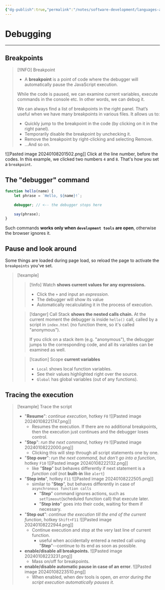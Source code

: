 ```yaml
---
{"dg-publish":true,"permalink":"/notes/software-development/languages-and-frameworks/web-development/front-end/javascript-vanilla/02-code-quality/01-debugging-in-browser/","tags":["programming","webdevelopment","frontend","JavaScript"],"created":"2025-07-13T15:24:55.724+08:00"}
---
```


# Debugging

--- 

## Breakpoints

>[!INFO] Breakpoint
> - A __breakpoint__ is a point of code where the debugger will automatically pause the JavaScript execution.
> 
> While the code is paused, we can examine current variables, execute commands in the console etc. In other words, we can debug it.
> 
> We can always find a list of breakpoints in the right panel. That’s useful when we have many breakpoints in various files. It allows us to:
> - Quickly jump to the breakpoint in the code (by clicking on it in the right panel).
> - Temporarily disable the breakpoint by unchecking it.
> - Remove the breakpoint by right-clicking and selecting Remove.
> - …And so on.


![[Pasted image 20240108201502.png]]
Click at the line number, before the codes.
In this example,  we clicked two numbers `4` and `8`.
That's how you set a `breakpoint`.

## The "debugger" command

```javascript
function hello(name) {
	let phrase = `Hello, ${name}!`;
	
	debugger; // <-- the debugger stops here
	
	say(phrase);
}
```

Such commands __works only when `development tools` are open__, otherwise the browser ignores it.

## Pause and look around
Some things are loaded during page load, so reload the page to activate the `breakpoints` you've set.

>[!example]
>>[!info] Watch
>> __shows current values for any expressions.__
>> - Click the `+` and input an _expression_.
>> - The debugger will show its value
>> - Automatically recalculating it in the process of execution.
>
>
>>[!danger] Call Stack
>>__shows the nested calls chain.__
>> At the current moment the debugger is inside `hello()` call, called by a script in `index.html` (no function there, so it's called "anonymous").
>> 
>> If you click on a stack item (e.g. "anonymous"), the debugger jumps to the corresponding code, and all its variables can be examined as well.
>
>
>> [!caution] Scope
>> __current variables__
>> - `Local` shows local function variables.
>> 	- See their values highlighted right over the source.
>> - `Global` has global variables (out of any functions).


## Tracing the execution

>[!example] Trace the script
> - "__Resume__": _continue execution_, hotkey `F8`
> 	 ![[Pasted image 20240108221747.png]]
> 	- Resumes the execution. If there are no additional breakpoints, then the execution just continues and the debugger loses control.
> - "__Step__": _run the next command_, hotkey `F9`
> 	![[Pasted image 20240108222000.png]]
> 	- Clicking this will step through all script statements one by one.
>  - "__Step over__": _run the next command, but don't go into a function_, hotkey `F10`
> 	 ![[Pasted image 20240108222132.png]]
> 	 - like "__Step__" but behaves differently if next statement is a _function call_ (not __built-in__ like `alert`)
> - "__Step into__", hotkey `F11`
> 	![[Pasted image 20240108222505.png]]
> 	 - similar to "__Step__", but behaves differently in case of `asynchronous function calls`
> 		 - "__Step__" command ignores actions, such as `setTimeout`(scheduled function call) that execute later.
> 		- "__Step into__" goes into their code, waiting for them if necessary.
> - "__Step out__": _continue the execution till the end of the current function_, hotkey `Shift+F11`
> 	![[Pasted image 20240108222944.png]]
> 	- Continue  execution and stop at the very last line of current function.
> 		- useful when accidentally entered a nested call using "__Step__"--continue to its end as soon as possible.
> - __enable/disable all breakpoints.__
> ![[Pasted image 20240108223231.png]]
> 	- Mass on/off for breakpoints.
> - __enable/disable automatic pause in case of an error__.
> 	![[Pasted image 20240108223510.png]]
> 	- When enabled, when dev tools is open, _an error during the script execution automatically pauses it._




